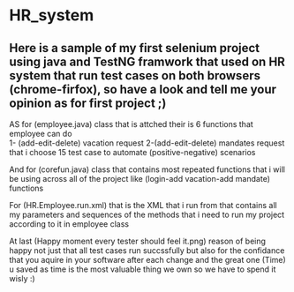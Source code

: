 # HR_system
Here is a sample of my first selenium project using java and TestNG framwork that used on HR system that run test cases on both browsers (chrome-firfox),
so have a look and tell me your opinion as for first project ;)
--------
 AS for (employee.java) class that is attched their is 6 functions that employee can do  
1- (add-edit-delete) vacation request 
2-(add-edit-delete) mandates request 
that i choose 15 test case to automate (positive-negative) scenarios 

And for (corefun.java) class that contains most repeated functions that i will be using across all of the project like (login-add vacation-add mandate) functions 

For (HR.Employee.run.xml) that is the XML that i run from that contains all my parameters and sequences of the methods that i need to run my project according to it  in employee class   

At last (Happy moment every tester should feel it.png) reason of being happy not just that all test cases run succssfully but also for the confidance that you aquire in your software after each change and the great one (Time) u saved as time is the most valuable thing we own so we have to spend it wisly :)    
